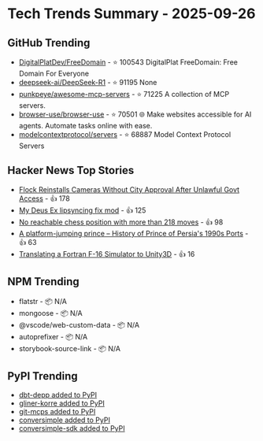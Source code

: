 # Tech Trends Summary - 2025-09-26

## GitHub Trending
- [DigitalPlatDev/FreeDomain](https://github.com/DigitalPlatDev/FreeDomain) - ⭐ 100543
  DigitalPlat FreeDomain: Free Domain For Everyone
- [deepseek-ai/DeepSeek-R1](https://github.com/deepseek-ai/DeepSeek-R1) - ⭐ 91195
  None
- [punkpeye/awesome-mcp-servers](https://github.com/punkpeye/awesome-mcp-servers) - ⭐ 71225
  A collection of MCP servers.
- [browser-use/browser-use](https://github.com/browser-use/browser-use) - ⭐ 70501
  🌐 Make websites accessible for AI agents. Automate tasks online with ease.
- [modelcontextprotocol/servers](https://github.com/modelcontextprotocol/servers) - ⭐ 68887
  Model Context Protocol Servers

## Hacker News Top Stories
- [Flock Reinstalls Cameras Without City Approval After Unlawful Govt Access](https://evanstonroundtable.com/2025/09/24/flock-safety-reinstalls-evanston-cameras/) - 👍 178
- [My Deus Ex lipsyncing fix mod](https://www.joewintergreen.com/my-deus-ex-lipsyncing-fix-mod-making-of/) - 👍 125
- [No reachable chess position with more than 218 moves](https://lichess.org/@/Tobs40/blog/there-is-no-reachable-chess-position-with-more-than-218-moves/a5xdxeqs) - 👍 98
- [A platform-jumping prince – History of Prince of Persia's 1990s Ports](https://www.jordanmechner.com/en/latest-news/#a-platform-jumping-prince) - 👍 63
- [Translating a Fortran F-16 Simulator to Unity3D](https://vazgriz.com/762/f-16-flight-sim-in-unity-3d/) - 👍 16

## NPM Trending
- flatstr - 📦 N/A
- mongoose - 📦 N/A
- @vscode/web-custom-data - 📦 N/A
- autoprefixer - 📦 N/A
- storybook-source-link - 📦 N/A

## PyPI Trending
- [dbt-depp added to PyPI](https://pypi.org/project/dbt-depp/)
- [gliner-korre added to PyPI](https://pypi.org/project/gliner-korre/)
- [git-mcps added to PyPI](https://pypi.org/project/git-mcps/)
- [conversimple added to PyPI](https://pypi.org/project/conversimple/)
- [conversimple-sdk added to PyPI](https://pypi.org/project/conversimple-sdk/)
